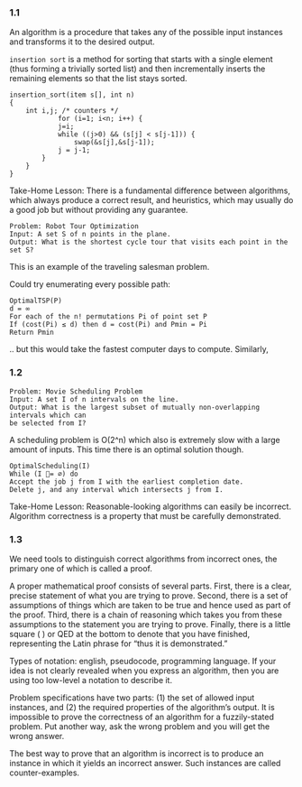 ### 1.1

An algorithm is a procedure that takes any of the possible input instances
and transforms it to the desired output.

`insertion sort` is a method for sorting that starts with a single element (thus forming a trivially sorted list) and then incrementally inserts the remaining elements so that the list stays sorted.

```
insertion_sort(item s[], int n)
{
    int i,j; /* counters */
            for (i=1; i<n; i++) {
            j=i;
            while ((j>0) && (s[j] < s[j-1])) {
                swap(&s[j],&s[j-1]);
            j = j-1;
        }
    }
}
```

Take-Home Lesson: There is a fundamental difference between algorithms,
which always produce a correct result, and heuristics, which may usually do a
good job but without providing any guarantee.

```
Problem: Robot Tour Optimization
Input: A set S of n points in the plane.
Output: What is the shortest cycle tour that visits each point in the set S?
```

This is an example of the traveling salesman problem.

Could try enumerating every possible path:

```
OptimalTSP(P)
d = ∞
For each of the n! permutations Pi of point set P
If (cost(Pi) ≤ d) then d = cost(Pi) and Pmin = Pi
Return Pmin
```

.. but this would take the fastest computer days to compute. Similarly,

### 1.2

```
Problem: Movie Scheduling Problem
Input: A set I of n intervals on the line.
Output: What is the largest subset of mutually non-overlapping intervals which can
be selected from I?
```

A scheduling problem is O(2^n) which also is extremely slow with a large amount of inputs. This time there is an optimal solution though.

```
OptimalScheduling(I)
While (I = ∅) do
Accept the job j from I with the earliest completion date.
Delete j, and any interval which intersects j from I.
```

Take-Home Lesson: Reasonable-looking algorithms can easily be incorrect. Algorithm
correctness is a property that must be carefully demonstrated.

### 1.3

We need tools to distinguish correct algorithms from incorrect ones, the primary one of which is called a proof.

A proper mathematical proof consists of several parts. First, there is a clear,
precise statement of what you are trying to prove. Second, there is a set of assumptions
of things which are taken to be true and hence used as part of the proof.
Third, there is a chain of reasoning which takes you from these assumptions to the
statement you are trying to prove. Finally, there is a little square ( ) or QED at the
bottom to denote that you have finished, representing the Latin phrase for “thus
it is demonstrated.”

Types of notation: english, pseudocode, programming language. If your idea is not clearly revealed when you express an algorithm, then you are using too low-level a notation to describe it.

Problem specifications have two parts: (1) the set of allowed input instances,
and (2) the required properties of the algorithm’s output. It is impossible to prove
the correctness of an algorithm for a fuzzily-stated problem. Put another way, ask
the wrong problem and you will get the wrong answer.

The best way to prove that an algorithm is incorrect is to produce an instance in
which it yields an incorrect answer. Such instances are called counter-examples.
